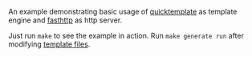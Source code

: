 An example demonstrating basic usage of [quicktemplate](https://github.com/valyala/quicktemplate)
as template engine and [fasthttp](https://github.com/valyala/fasthttp) as http server.

Just run `make` to see the example in action.
Run `make generate run` after modifying [template files](https://github.com/valyala/quicktemplate/tree/master/examples/basic/templates).
